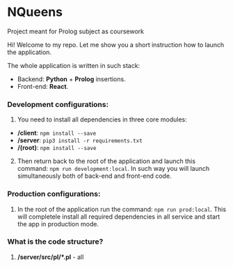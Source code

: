 # NQueens
Project meant for Prolog subject as coursework

Hi! Welcome to my repo. 
Let me show you a short instruction how to launch the application.

The whole application is written in such stack:
- Backend: **Python** + **Prolog** insertions.
- Front-end: **React**.

### Development configurations:
1. You need to install all dependencies in three core modules:
  - **/client**: ```npm install --save```
  - **/server**: ```pip3 install -r requirements.txt```
  - **/(root)**: ```npm install --save```
  
2. Then return back to the root of the application and launch this command: ```npm run development:local```. 
In such way you will launch simultaneously both of back-end and front-end code. 

### Production configurations:
1. In the root of the application run the command: ```npm run prod:local```.
This will completele install all required dependencies in all service and start the app in production mode.

### What is the code structure?
1. **/server/src/pl/\*.pl** - all
